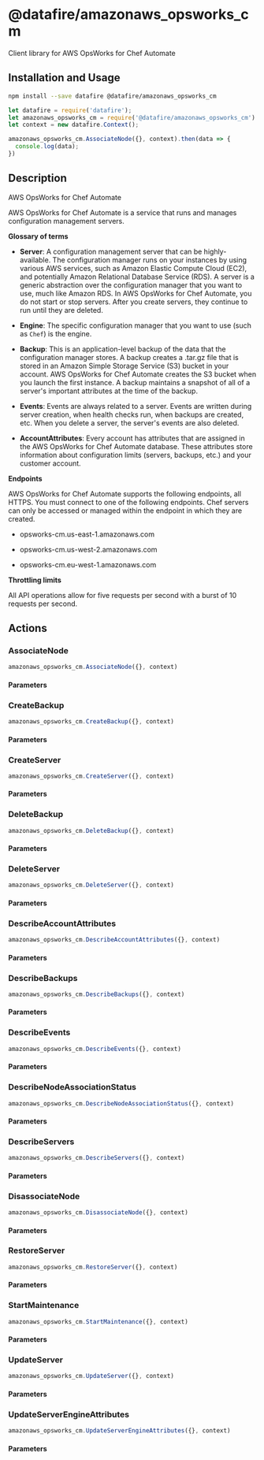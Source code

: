 # @datafire/amazonaws_opsworks_cm

Client library for AWS OpsWorks for Chef Automate

## Installation and Usage
```bash
npm install --save datafire @datafire/amazonaws_opsworks_cm
```

```js
let datafire = require('datafire');
let amazonaws_opsworks_cm = require('@datafire/amazonaws_opsworks_cm').actions;
let context = new datafire.Context();

amazonaws_opsworks_cm.AssociateNode({}, context).then(data => {
  console.log(data);
})
```

## Description
<fullname>AWS OpsWorks for Chef Automate</fullname> <p> AWS OpsWorks for Chef Automate is a service that runs and manages configuration management servers. </p> <p> <b>Glossary of terms</b> </p> <ul> <li> <p> <b>Server</b>: A configuration management server that can be highly-available. The configuration manager runs on your instances by using various AWS services, such as Amazon Elastic Compute Cloud (EC2), and potentially Amazon Relational Database Service (RDS). A server is a generic abstraction over the configuration manager that you want to use, much like Amazon RDS. In AWS OpsWorks for Chef Automate, you do not start or stop servers. After you create servers, they continue to run until they are deleted.</p> </li> <li> <p> <b>Engine</b>: The specific configuration manager that you want to use (such as <code>Chef</code>) is the engine.</p> </li> <li> <p> <b>Backup</b>: This is an application-level backup of the data that the configuration manager stores. A backup creates a .tar.gz file that is stored in an Amazon Simple Storage Service (S3) bucket in your account. AWS OpsWorks for Chef Automate creates the S3 bucket when you launch the first instance. A backup maintains a snapshot of all of a server's important attributes at the time of the backup.</p> </li> <li> <p> <b>Events</b>: Events are always related to a server. Events are written during server creation, when health checks run, when backups are created, etc. When you delete a server, the server's events are also deleted.</p> </li> <li> <p> <b>AccountAttributes</b>: Every account has attributes that are assigned in the AWS OpsWorks for Chef Automate database. These attributes store information about configuration limits (servers, backups, etc.) and your customer account. </p> </li> </ul> <p> <b>Endpoints</b> </p> <p>AWS OpsWorks for Chef Automate supports the following endpoints, all HTTPS. You must connect to one of the following endpoints. Chef servers can only be accessed or managed within the endpoint in which they are created.</p> <ul> <li> <p>opsworks-cm.us-east-1.amazonaws.com</p> </li> <li> <p>opsworks-cm.us-west-2.amazonaws.com</p> </li> <li> <p>opsworks-cm.eu-west-1.amazonaws.com</p> </li> </ul> <p> <b>Throttling limits</b> </p> <p>All API operations allow for five requests per second with a burst of 10 requests per second.</p>

## Actions
### AssociateNode



```js
amazonaws_opsworks_cm.AssociateNode({}, context)
```

#### Parameters

### CreateBackup



```js
amazonaws_opsworks_cm.CreateBackup({}, context)
```

#### Parameters

### CreateServer



```js
amazonaws_opsworks_cm.CreateServer({}, context)
```

#### Parameters

### DeleteBackup



```js
amazonaws_opsworks_cm.DeleteBackup({}, context)
```

#### Parameters

### DeleteServer



```js
amazonaws_opsworks_cm.DeleteServer({}, context)
```

#### Parameters

### DescribeAccountAttributes



```js
amazonaws_opsworks_cm.DescribeAccountAttributes({}, context)
```

#### Parameters

### DescribeBackups



```js
amazonaws_opsworks_cm.DescribeBackups({}, context)
```

#### Parameters

### DescribeEvents



```js
amazonaws_opsworks_cm.DescribeEvents({}, context)
```

#### Parameters

### DescribeNodeAssociationStatus



```js
amazonaws_opsworks_cm.DescribeNodeAssociationStatus({}, context)
```

#### Parameters

### DescribeServers



```js
amazonaws_opsworks_cm.DescribeServers({}, context)
```

#### Parameters

### DisassociateNode



```js
amazonaws_opsworks_cm.DisassociateNode({}, context)
```

#### Parameters

### RestoreServer



```js
amazonaws_opsworks_cm.RestoreServer({}, context)
```

#### Parameters

### StartMaintenance



```js
amazonaws_opsworks_cm.StartMaintenance({}, context)
```

#### Parameters

### UpdateServer



```js
amazonaws_opsworks_cm.UpdateServer({}, context)
```

#### Parameters

### UpdateServerEngineAttributes



```js
amazonaws_opsworks_cm.UpdateServerEngineAttributes({}, context)
```

#### Parameters

